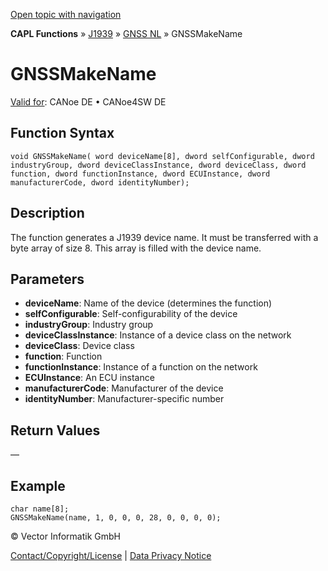 [Open topic with navigation](../../../../../../CANoeDEFamily.htm#Topics/CAPLFunctions/J1939/GNSSNodeLayer/Functions/CAPLfunctionGNSSmakename.md)

**CAPL Functions** » [J1939](../../CAPLfunctionsJ1939StartPage.md) » [GNSS NL](../CAPLfunctionsGNSSNLOverview.md) » GNSSMakeName

# GNSSMakeName

[Valid for](../../../../Shared/FeatureAvailability.md): CANoe DE • CANoe4SW DE

## Function Syntax

```plaintext
void GNSSMakeName( word deviceName[8], dword selfConfigurable, dword industryGroup, dword deviceClassInstance, dword deviceClass, dword function, dword functionInstance, dword ECUInstance, dword manufacturerCode, dword identityNumber);
```

## Description

The function generates a J1939 device name. It must be transferred with a byte array of size 8. This array is filled with the device name.

## Parameters

- **deviceName**: Name of the device (determines the function)
- **selfConfigurable**: Self-configurability of the device
- **industryGroup**: Industry group
- **deviceClassInstance**: Instance of a device class on the network
- **deviceClass**: Device class
- **function**: Function
- **functionInstance**: Instance of a function on the network
- **ECUInstance**: An ECU instance
- **manufacturerCode**: Manufacturer of the device
- **identityNumber**: Manufacturer-specific number

## Return Values

—

## Example

```plaintext
char name[8];
GNSSMakeName(name, 1, 0, 0, 0, 28, 0, 0, 0, 0);
```

© Vector Informatik GmbH

[Contact/Copyright/License](../../../../Shared/ContactCopyrightLicense.md) | [Data Privacy Notice](https://www.vector.com/int/en/company/get-info/privacy-policy/)
